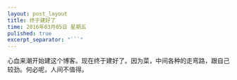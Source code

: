 ```yaml
---
layout: post_layout
title: 终于建好了
time: 2016年03月05日 星期五
pulished: true
excerpt_separator: "```"
---
```


心血来潮开始建这个博客。现在终于建好了。因为菜，中间各种的走弯路，跟自己较劲。何必呢，人间不值得。